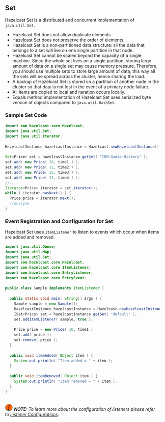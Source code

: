 

## Set

Hazelcast Set is a distributed and concurrent implementation of `java.util.Set`.

* Hazelcast Set does not allow duplicate elements.
* Hazelcast Set does not preserve the order of elements.
* Hazelcast Set is a non-partitioned data structure: all the data that belongs to a set will live on one single partition in that node.
* Hazelcast Set cannot be scaled beyond the capacity of a single machine. Since the whole set lives on a single partition, storing large amount of data on a single set may cause memory pressure. Therefore, you should use multiple sets to store large amount of data; this way all the sets will be spread across the cluster, hence sharing the load.
* A backup of Hazelcast Set is stored on a partition of another node in the cluster so that data is not lost in the event of a primary node failure.
* All items are copied to local and iteration occurs locally.
* Equals method implementation of Hazelcast Set uses serialized byte version of objects compared to `java.util.HashSet`.

### Sample Set Code

```java
import com.hazelcast.core.Hazelcast;
import java.util.Set;
import java.util.Iterator;

HazelcastInstance hazelcastInstance = Hazelcast.newHazelcastInstance();

Set<Price> set = hazelcastInstance.getSet( "IBM-Quote-History" );
set.add( new Price( 10, time1 ) );
set.add( new Price( 11, time2 ) );
set.add( new Price( 12, time3 ) );
set.add( new Price( 11, time4 ) );
//....
Iterator<Price> iterator = set.iterator();
while ( iterator.hasNext() ) { 
  Price price = iterator.next(); 
  //analyze
}
```

### Event Registration and Configuration for Set

Hazelcast Set uses `ItemListener` to listen to events which occur when items are added and removed.

```java
import java.util.Queue;
import java.util.Map; 
import java.util.Set; 
import com.hazelcast.core.Hazelcast;
import com.hazelcast.core.ItemListener;
import com.hazelcast.core.EntryListener;
import com.hazelcast.core.EntryEvent; 

public class Sample implements ItemListener {

  public static void main( String[] args ) { 
    Sample sample = new Sample();
    HazelcastInstance hazelcastInstance = Hazelcast.newHazelcastInstance();
    ISet<Price> set = hazelcastInstance.getSet( "default" );
    set.addItemListener( sample, true ); 
        
    Price price = new Price( 10, time1 )
    set.add( price );
    set.remove( price );
  } 

  public void itemAdded( Object item ) {
    System.out.println( "Item added = " + item );
  }

  public void itemRemoved( Object item ) {
    System.out.println( "Item removed = " + item );
  }     
}
       
```

![image](images/NoteSmall.jpg) ***NOTE:*** *To learn more about the configuration of listeners please refer to [Listener Configurations](#listener-configurations).*

